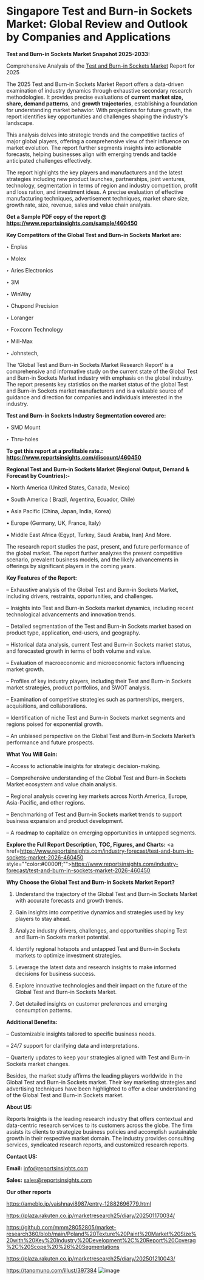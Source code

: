 # Singapore Test and Burn-in Sockets Market: Global Review and Outlook by Companies and Applications

<strong>Test and Burn-in Sockets Market Snapshot 2025-2033:</strong>

Comprehensive Analysis of the <a href=https://www.reportsinsights.com/sample/460450>Test and Burn-in Sockets Market</a> Report for 2025

The 2025 Test and Burn-in Sockets Market Report offers a data-driven examination of industry dynamics through exhaustive secondary research methodologies. It provides precise evaluations of <strong>current market size, share, demand patterns</strong>, and <strong>growth trajectories</strong>, establishing a foundation for understanding market behavior. With projections for future growth, the report identifies key opportunities and challenges shaping the industry's landscape.

This analysis delves into strategic trends and the competitive tactics of major global players, offering a comprehensive view of their influence on market evolution. The report further segments insights into actionable forecasts, helping businesses align with emerging trends and tackle anticipated challenges effectively.

The report highlights the key players and manufacturers and the latest strategies including new product launches, partnerships, joint ventures, technology, segmentation in terms of region and industry competition, profit and loss ration, and investment ideas. A precise evaluation of effective manufacturing techniques, advertisement techniques, market share size, growth rate, size, revenue, sales and value chain analysis.

<strong>Get a Sample PDF copy of the report @ <a href=https://www.reportsinsights.com/sample/460450 style=color:#0000ff;>https://www.reportsinsights.com/sample/460450</a></strong>

<strong>Key Competitors of the Global Test and Burn-in Sockets Market are:</strong>

‣ Enplas

‣ Molex

‣ Aries Electronics

‣ 3M

‣ WinWay

‣ Chupond Precision

‣ Loranger

‣ Foxconn Technology

‣ Mill-Max

‣ Johnstech,

The ‘Global Test and Burn-in Sockets Market Research Report’ is a comprehensive and informative study on the current state of the Global Test and Burn-in Sockets Market industry with emphasis on the global industry. The report presents key statistics on the market status of the global Test and Burn-in Sockets market manufacturers and is a valuable source of guidance and direction for companies and individuals interested in the industry.

<strong>Test and Burn-in Sockets Industry Segmentation covered are:</strong>

‣ SMD Mount

‣ Thru-holes

<strong>To get this report at a profitable rate.: <a href=https://www.reportsinsights.com/discount/460450 style=color:#0000ff;>https://www.reportsinsights.com/discount/460450</a></strong>

<strong>Regional Test and Burn-in Sockets Market (Regional Output, Demand &amp; Forecast by Countries):-</strong>

• North America (United States, Canada, Mexico)

• South America ( Brazil, Argentina, Ecuador, Chile)

• Asia Pacific (China, Japan, India, Korea)

• Europe (Germany, UK, France, Italy)

• Middle East Africa (Egypt, Turkey, Saudi Arabia, Iran) And More.

The research report studies the past, present, and future performance of the global market. The report further analyzes the present competitive scenario, prevalent business models, and the likely advancements in offerings by significant players in the coming years.

<strong>Key Features of the Report:</strong>

– Exhaustive analysis of the Global Test and Burn-in Sockets Market, including drivers, restraints, opportunities, and challenges.

– Insights into Test and Burn-in Sockets market dynamics, including recent technological advancements and innovation trends.

– Detailed segmentation of the Test and Burn-in Sockets market based on product type, application, end-users, and geography.

– Historical data analysis, current Test and Burn-in Sockets market status, and forecasted growth in terms of both volume and value.

– Evaluation of macroeconomic and microeconomic factors influencing market growth.

– Profiles of key industry players, including their Test and Burn-in Sockets market strategies, product portfolios, and SWOT analysis.

– Examination of competitive strategies such as partnerships, mergers, acquisitions, and collaborations.

– Identification of niche Test and Burn-in Sockets market segments and regions poised for exponential growth.

– An unbiased perspective on the Global Test and Burn-in Sockets Market’s performance and future prospects.

<strong>What You Will Gain:</strong>

– Access to actionable insights for strategic decision-making.

– Comprehensive understanding of the Global Test and Burn-in Sockets Market ecosystem and value chain analysis.

– Regional analysis covering key markets across North America, Europe, Asia-Pacific, and other regions.

– Benchmarking of Test and Burn-in Sockets market trends to support business expansion and product development.

– A roadmap to capitalize on emerging opportunities in untapped segments.

<strong>Explore the Full Report Description, TOC, Figures, and Charts:</strong>
<a href=https://www.reportsinsights.com/industry-forecast/test-and-burn-in-sockets-market-2026-460450 style=""color:#0000ff;"">https://www.reportsinsights.com/industry-forecast/test-and-burn-in-sockets-market-2026-460450</a>

<strong>Why Choose the Global Test and Burn-in Sockets Market Report?</strong>

1. Understand the trajectory of the Global Test and Burn-in Sockets Market with accurate forecasts and growth trends.

2. Gain insights into competitive dynamics and strategies used by key players to stay ahead.

3. Analyze industry drivers, challenges, and opportunities shaping Test and Burn-in Sockets market potential.

4. Identify regional hotspots and untapped Test and Burn-in Sockets markets to optimize investment strategies.

5. Leverage the latest data and research insights to make informed decisions for business success.

6. Explore innovative technologies and their impact on the future of the Global Test and Burn-in Sockets Market.

7. Get detailed insights on customer preferences and emerging consumption patterns.

<strong>Additional Benefits:</strong>

– Customizable insights tailored to specific business needs.

– 24/7 support for clarifying data and interpretations.

– Quarterly updates to keep your strategies aligned with Test and Burn-in Sockets market changes.

Besides, the market study affirms the leading players worldwide in the Global Test and Burn-in Sockets market. Their key marketing strategies and advertising techniques have been highlighted to offer a clear understanding of the Global Test and Burn-in Sockets market.

<strong><strong>About US</strong>:</strong>

Reports Insights is the leading research industry that offers contextual and data-centric research services to its customers across the globe. The firm assists its clients to strategize business policies and accomplish sustainable growth in their respective market domain. The industry provides consulting services, syndicated research reports, and customized research reports.

<strong>Contact US:</strong>

<p class=><b>Email:</b> <a href=mailto:info@reportsinsights.com>info@reportsinsights.com</a></p>
<p class=><b>Sales:</b> <a href=mailto:sales@reportsinsights.com>sales@reportsinsights.com</a></p>

<strong>Our other reports</strong>

<a href=https://ameblo.jp/vaishnavi8987/entry-12882696779.html>https://ameblo.jp/vaishnavi8987/entry-12882696779.html</a>

<a href=https://plaza.rakuten.co.jp/marketresearch25/diary/202501170034/>https://plaza.rakuten.co.jp/marketresearch25/diary/202501170034/</a>

<a href=https://github.com/mmm28052805/market-research360/blob/main/Poland%20Texture%20Paint%20Market%20Size%20with%20Key%20Industry%20Development%2C%20Report%20Coverag%2C%20Scope%20%26%20Segmentations>https://github.com/mmm28052805/market-research360/blob/main/Poland%20Texture%20Paint%20Market%20Size%20with%20Key%20Industry%20Development%2C%20Report%20Coverag%2C%20Scope%20%26%20Segmentations</a>

<a href=https://plaza.rakuten.co.jp/marketresearch25/diary/202501210043/>https://plaza.rakuten.co.jp/marketresearch25/diary/202501210043/</a>

<a href=https://tanomuno.com/illust/397384>https://tanomuno.com/illust/397384</a>
![image](https://github.com/user-attachments/assets/0cbee80f-b53f-44d3-af7a-133a18fe5662)
